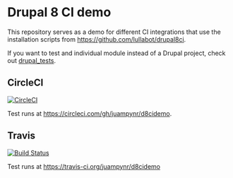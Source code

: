 # Drupal 8 CI demo

This repository serves as a demo for different CI integrations that use the installation
scripts from https://github.com/lullabot/drupal8ci.

If you want to test and individual module instead of a Drupal project, check out
[drupal_tests](https://github.com/deviantintegral/drupal_tests).

## CircleCI

[![CircleCI](https://circleci.com/gh/juampynr/d8cidemo.svg?style=svg)](https://circleci.com/gh/juampynr/d8cidemo)

Test runs at https://circleci.com/gh/juampynr/d8cidemo.

## Travis

[![Build Status](https://travis-ci.org/juampynr/d8cidemo.svg?branch=master)](https://travis-ci.org/juampynr/d8cidemo)

Test runs at  https://travis-ci.org/juampynr/d8cidemo
